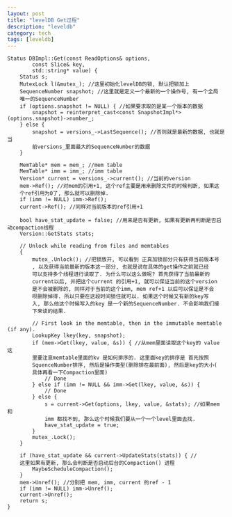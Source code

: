 ```yaml
---
layout: post
title: "levelDB Get过程"
description: "leveldb"
category: tech
tags: [leveldb]
---
```


    Status DBImpl::Get(const ReadOptions& options,
            const Slice& key,
            std::string* value) {
        Status s;
        MutexLock l(&mutex_); //这里初始化levelDB的锁, 默认把锁加上
        SequenceNumber snapshot; //这里就是定义一个最新的一个操作号, 有一个全局
        唯一的SequenceNumber
        if (options.snapshot != NULL) { //如果要求取的是某一个版本的数据
            snapshot = reinterpret_cast<const SnapshotImpl*>(options.snapshot)->number_;
        } else {
            snapshot = versions_->LastSequence(); //否则就是最新的数据, 也就是当
            前versions_里面最大的SequenceNumber的数据
        }

        MemTable* mem = mem_; //mem table
        MemTable* imm = imm_; //imm table
        Version* current = versions_->current(); //当前的version
        mem->Ref(); //对mem的引用+1, 这个ref主要是用来删除文件的时候判断, 如果这
        个ref引用为0了, 那么就可以删除掉.
        if (imm != NULL) imm->Ref();
        current->Ref(); //同样对当前版本的ref引用+1

        bool have_stat_update = false; //用来是否有更新, 如果有更新再判断是否启动compaction线程
        Version::GetStats stats;

        // Unlock while reading from files and memtables
        {
            mutex_.Unlock(); //把锁放开, 可以看到 正真加锁部分只有获得当前版本号
            , 以及获得当前最新的版本这一部分, 也就是说在具体的get操作之前就已经
            可以支持多个线程进行读取了. 为什么可以这么做呢? 首先获得了当前最新的
            current以后, 并把这个current 的引用+1, 就可以保证当前的这个version
            是不会被删除的, 同样对于当前的这个imm, mem ref+1 以后可以保证是不会
            呗删除掉得. 所以只要在这段时间锁住就可以. 如果这个时候又有新的key写
            入, 那么他这个时候写入的key 是一个新的SequenceNumber. 不会影响我们接
            下来读的结果.

            // First look in the memtable, then in the immutable memtable (if any).
            LookupKey lkey(key, snapshot);
            if (mem->Get(lkey, value, &s)) { //从mem里面读取这个key的 value  这
            里要注意memtable里面的kv 是如何排序的. 这里面key的排序是 首先按照
            SquenceNumber排序, 然后是操作类型(删除排在最前面), 然后是key的大小(
            具体再看一下Compaction里面)
                // Done
            } else if (imm != NULL && imm->Get(lkey, value, &s)) {
                // Done
            } else {
                s = current->Get(options, lkey, value, &stats); //如果mem 和
                imm 都找不到, 那么这个时候我们要从一个一个level里面去找.
                have_stat_update = true;
            }
            mutex_.Lock();
        }

        if (have_stat_update && current->UpdateStats(stats)) { //
        这里如果有更新, 那么会判断是否启动后台的Compaction() 进程
            MaybeScheduleCompaction();
        }
        mem->Unref(); //分别把 mem, imm, current 的ref - 1
        if (imm != NULL) imm->Unref();
        current->Unref();
        return s;
    }
